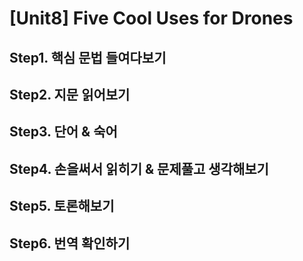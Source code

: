 # [Unit8] Five Cool Uses for Drones

## Step1. 핵심 문법 들여다보기
  
  
## Step2. 지문 읽어보기
 
 
## Step3. 단어 & 숙어
 
  
## Step4. 손을써서 읽히기 & 문제풀고 생각해보기 
  
  
## Step5. 토론해보기
 
## Step6. 번역 확인하기


